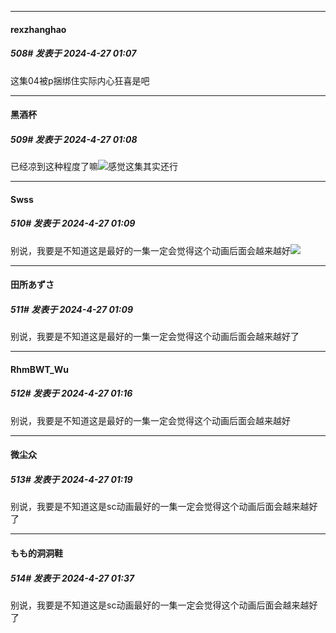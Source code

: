 ﻿
*****

####  rexzhanghao  
##### 508#       发表于 2024-4-27 01:07

这集04被p捆绑住实际内心狂喜是吧

*****

####  黑酒杯  
##### 509#       发表于 2024-4-27 01:08

已经凉到这种程度了嘛<img src="https://static.saraba1st.com/image/smiley/face2017/002.png" referrerpolicy="no-referrer">感觉这集其实还行

*****

####  Swss  
##### 510#       发表于 2024-4-27 01:09

别说，我要是不知道这是最好的一集一定会觉得这个动画后面会越来越好<img src="https://static.saraba1st.com/image/smiley/face2017/072.png" referrerpolicy="no-referrer">

*****

####  田所あずさ  
##### 511#       发表于 2024-4-27 01:09

别说，我要是不知道这是最好的一集一定会觉得这个动画后面会越来越好了


*****

####  RhmBWT_Wu  
##### 512#       发表于 2024-4-27 01:16

别说，我要是不知道这是最好的一集一定会觉得这个动画后面会越来越好

*****

####  微尘众  
##### 513#       发表于 2024-4-27 01:19

别说，我要是不知道这是sc动画最好的一集一定会觉得这个动画后面会越来越好了


*****

####  もも的洞洞鞋  
##### 514#       发表于 2024-4-27 01:37

别说，我要是不知道这是sc动画最好的一集一定会觉得这个动画后面会越来越好了

